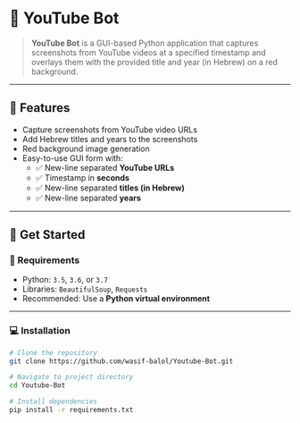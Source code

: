 # 🎥 YouTube Bot

> **YouTube Bot** is a GUI-based Python application that captures screenshots from YouTube videos at a specified timestamp and overlays them with the provided title and year (in Hebrew) on a red background.

---

## 🧰 Features

- Capture screenshots from YouTube video URLs
- Add Hebrew titles and years to the screenshots
- Red background image generation
- Easy-to-use GUI form with:
  - ✅ New-line separated **YouTube URLs**
  - ✅ Timestamp in **seconds**
  - ✅ New-line separated **titles (in Hebrew)**
  - ✅ New-line separated **years**

---

## 🚀 Get Started

### 🔧 Requirements

- Python: `3.5`, `3.6`, or `3.7`
- Libraries: `BeautifulSoup`, `Requests`
- Recommended: Use a **Python virtual environment**

---

### 💻 Installation

```bash
# Clone the repository
git clone https://github.com/wasif-balol/Youtube-Bot.git

# Navigate to project directory
cd Youtube-Bot

# Install dependencies
pip install -r requirements.txt

